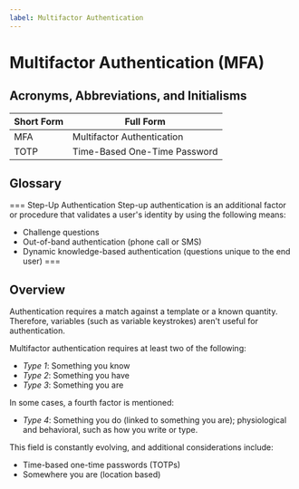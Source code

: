 ```yaml
---
label: Multifactor Authentication
---
```


# Multifactor Authentication (MFA)

## Acronyms, Abbreviations, and Initialisms

| Short Form | Full Form |
| - | - |
| MFA | Multifactor Authentication |
| TOTP | Time-Based One-Time Password |

## Glossary

=== Step-Up Authentication
Step-up authentication is an additional factor or procedure that validates a user's identity by using the following means:

- Challenge questions
- Out-of-band authentication (phone call or SMS)
- Dynamic knowledge-based authentication (questions unique to the end user)
===

## Overview

Authentication requires a match against a template or a known quantity. Therefore, variables (such as variable keystrokes) aren't useful for authentication.

Multifactor authentication requires at least two of the following:

- *Type 1*: Something you know
- *Type 2*: Something you have
- *Type 3*: Something you are

In some cases, a fourth factor is mentioned:

- *Type 4*: Something you do (linked to something you are); physiological and behavioral, such as how you write or type.

This field is constantly evolving, and additional considerations include:

- Time-based one-time passwords (TOTPs)
- Somewhere you are (location based)
